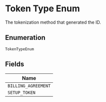 
# Token Type Enum

The tokenization method that generated the ID.

## Enumeration

`TokenTypeEnum`

## Fields

| Name |
|  --- |
| `BILLING_AGREEMENT` |
| `SETUP_TOKEN` |

